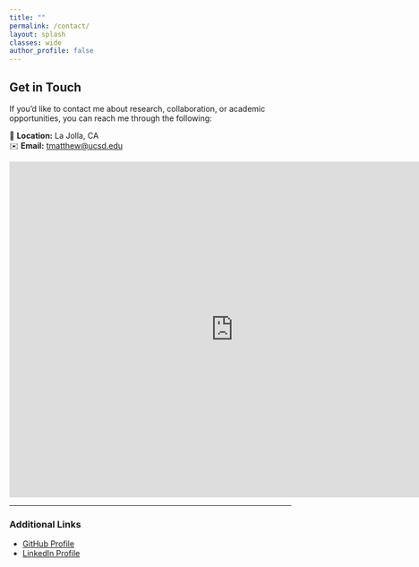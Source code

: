 ```yaml
---
title: ""
permalink: /contact/
layout: splash
classes: wide
author_profile: false
---
```

## Get in Touch

If you’d like to contact me about research, collaboration, or academic opportunities, you can reach me through the following:

📍 **Location:** La Jolla, CA  
✉️ **Email:** [tmatthew@ucsd.edu](mailto:tmatthew@ucsd.edu)  

<iframe 
src="https://calendar.google.com/calendar/embed?src=tmatthew%40ucsd.edu&ctz=America%2FLos_Angeles" style="border: 0" width="800" height="600" frameborder="0" scrolling="no">
</iframe>


---

### Additional Links
- [GitHub Profile](https://github.com/trevorlmatthews)
- [LinkedIn Profile](https://www.linkedin.com/in/trevor-l-matthews/)

